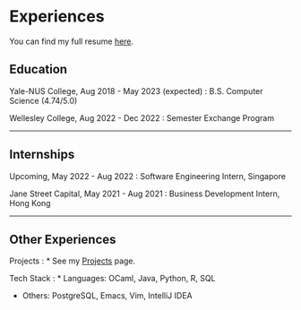 # Experiences
You can find my full resume [here]({{site.baseurl}}/assets/docs/Wandan_Linda_Li_Resume.pdf).

## Education

Yale-NUS College, Aug 2018 - May 2023 (expected)
: B.S. Computer Science (4.74/5.0)

Wellesley College, Aug 2022 - Dec 2022
: Semester Exchange Program

-----------
## Internships
Upcoming, May 2022 - Aug 2022
: Software Engineering Intern, Singapore

Jane Street Capital, May 2021 - Aug 2021
: Business Development Intern, Hong Kong

-----------
## Other Experiences
Projects
: * See my [Projects]({{site.baseurl}}/projects.html) page.

Tech Stack
: * Languages: OCaml, Java, Python, R, SQL
  * Others: PostgreSQL, Emacs, Vim, IntelliJ IDEA